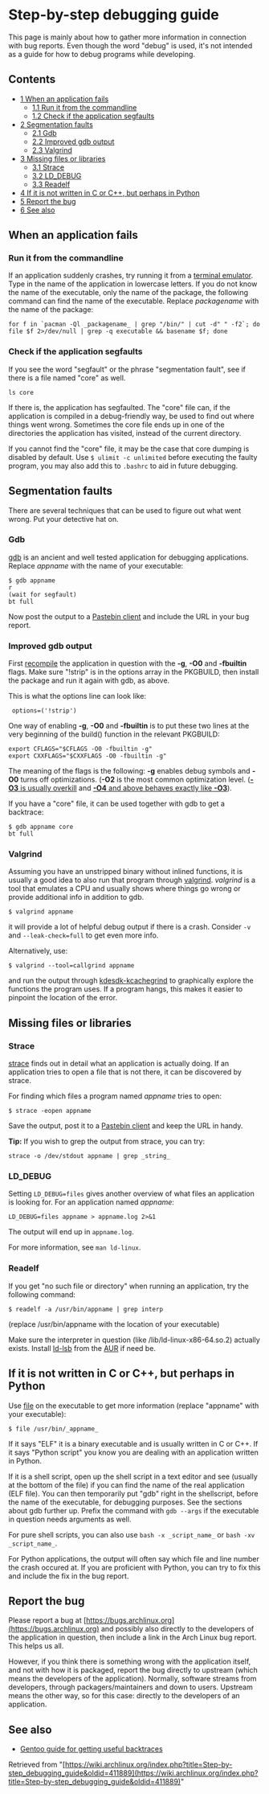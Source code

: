# Step-by-step debugging guide

This page is mainly about how to gather more information in connection with bug reports. Even though the word "debug" is used, it's not intended as a guide for how to debug programs while developing.

## Contents

*   [1 When an application fails](#When_an_application_fails)
    *   [1.1 Run it from the commandline](#Run_it_from_the_commandline)
    *   [1.2 Check if the application segfaults](#Check_if_the_application_segfaults)
*   [2 Segmentation faults](#Segmentation_faults)
    *   [2.1 Gdb](#Gdb)
    *   [2.2 Improved gdb output](#Improved_gdb_output)
    *   [2.3 Valgrind](#Valgrind)
*   [3 Missing files or libraries](#Missing_files_or_libraries)
    *   [3.1 Strace](#Strace)
    *   [3.2 LD_DEBUG](#LD_DEBUG)
    *   [3.3 Readelf](#Readelf)
*   [4 If it is not written in C or C++, but perhaps in Python](#If_it_is_not_written_in_C_or_C.2B.2B.2C_but_perhaps_in_Python)
*   [5 Report the bug](#Report_the_bug)
*   [6 See also](#See_also)

## When an application fails

### Run it from the commandline

If an application suddenly crashes, try running it from a [terminal emulator](/index.php/Terminal_emulator "Terminal emulator"). Type in the name of the application in lowercase letters. If you do not know the name of the executable, only the name of the package, the following command can find the name of the executable. Replace _packagename_ with the name of the package:

```
for f in `pacman -Ql _packagename_ | grep "/bin/" | cut -d" " -f2`; do file $f 2>/dev/null | grep -q executable && basename $f; done

```

### Check if the application segfaults

If you see the word "segfault" or the phrase "segmentation fault", see if there is a file named "core" as well.

```
ls core

```

If there is, the application has segfaulted. The "core" file can, if the application is compiled in a debug-friendly way, be used to find out where things went wrong. Sometimes the core file ends up in one of the directories the application has visited, instead of the current directory.

If you cannot find the "core" file, it may be the case that core dumping is disabled by default. Use `$ ulimit -c unlimited` before executing the faulty program, you may also add this to `.bashrc` to aid in future debugging.

## Segmentation faults

There are several techniques that can be used to figure out what went wrong. Put your detective hat on.

### Gdb

[gdb](https://www.archlinux.org/packages/?name=gdb) is an ancient and well tested application for debugging applications. Replace _appname_ with the name of your executable:

```
$ gdb appname
r
(wait for segfault)
bt full

```

Now post the output to a [Pastebin client](/index.php/List_of_applications#Pastebin_clients "List of applications") and include the URL in your bug report.

### Improved gdb output

First [recompile](/index.php/Arch_Build_System "Arch Build System") the application in question with the **-g**, **-O0** and **-fbuiltin** flags. Make sure "!strip" is in the options array in the PKGBUILD, then install the package and run it again with gdb, as above.

This is what the options line can look like:

```
 options=('!strip')

```

One way of enabling **-g**, **-O0** and **-fbuiltin** is to put these two lines at the very beginning of the build() function in the relevant PKGBUILD:

```
export CFLAGS="$CFLAGS -O0 -fbuiltin -g"
export CXXFLAGS="$CXXFLAGS -O0 -fbuiltin -g"

```

The meaning of the flags is the following: **-g** enables debug symbols and **-O0** turns off optimizations. (**-O2** is the most common optimization level. ([**-O3** is usually overkill](http://funroll-loops.info/) and [**-O4** and above behaves exactly like **-O3**](http://stackoverflow.com/questions/1778538/how-many-gcc-optimization-levels-are-there)).

If you have a "core" file, it can be used together with gdb to get a backtrace:

```
$ gdb appname core
bt full

```

### Valgrind

Assuming you have an unstripped binary without inlined functions, it is usually a good idea to also run that program through [valgrind](https://www.archlinux.org/packages/?name=valgrind). _valgrind_ is a tool that emulates a CPU and usually shows where things go wrong or provide additional info in addition to gdb.

```
$ valgrind appname

```

it will provide a lot of helpful debug output if there is a crash. Consider `-v` and `--leak-check=full` to get even more info.

Alternatively, use:

```
$ valgrind --tool=callgrind appname

```

and run the output through [kdesdk-kcachegrind](https://www.archlinux.org/packages/?name=kdesdk-kcachegrind) to graphically explore the functions the program uses. If a program hangs, this makes it easier to pinpoint the location of the error.

## Missing files or libraries

### Strace

[strace](https://www.archlinux.org/packages/?name=strace) finds out in detail what an application is actually doing. If an application tries to open a file that is not there, it can be discovered by strace.

For finding which files a program named _appname_ tries to open:

```
$ strace -eopen appname

```

Save the output, post it to a [Pastebin client](/index.php/List_of_applications#Pastebin_clients "List of applications") and keep the URL in handy.

**Tip:** If you wish to grep the output from strace, you can try:

`strace -o /dev/stdout appname | grep _string_`

### LD_DEBUG

Setting `LD_DEBUG=files` gives another overview of what files an application is looking for. For an application named _appname_:

```
LD_DEBUG=files appname > appname.log 2>&1

```

The output will end up in `appname.log`.

For more information, see `man ld-linux`.

### Readelf

If you get "no such file or directory" when running an application, try the following command:

```
$ readelf -a /usr/bin/appname | grep interp

```

(replace /usr/bin/appname with the location of your executable)

Make sure the interpreter in question (like /lib/ld-linux-x86-64.so.2) actually exists. Install [ld-lsb](https://aur.archlinux.org/packages/ld-lsb/) from the [AUR](/index.php/AUR "AUR") if need be.

## If it is not written in C or C++, but perhaps in Python

Use [file](https://www.archlinux.org/packages/?name=file) on the executable to get more information (replace "appname" with your executable):

```
$ file /usr/bin/_appname_

```

If it says "ELF" it is a binary executable and is usually written in C or C++. If it says "Python script" you know you are dealing with an application written in Python.

If it is a shell script, open up the shell script in a text editor and see (usually at the bottom of the file) if you can find the name of the real application (ELF file). You can then temporarily put "gdb" right in the shellscript, before the name of the executable, for debugging purposes. See the sections about gdb further up. Prefix the command with `gdb --args` if the executable in question needs arguments as well.

For pure shell scripts, you can also use `bash -x _script_name_` or `bash -xv _script_name_`.

For Python applications, the output will often say which file and line number the crash occured at. If you are proficient with Python, you can try to fix this and include the fix in the bug report.

## Report the bug

Please report a bug at [https://bugs.archlinux.org](https://bugs.archlinux.org) and possibly also directly to the developers of the application in question, then include a link in the Arch Linux bug report. This helps us all.

However, if you think there is something wrong with the application itself, and not with how it is packaged, report the bug directly to upstream (which means the developers of the application). Normally, software streams from developers, through packagers/maintainers and down to users. Upstream means the other way, so for this case: directly to the developers of an application.

## See also

*   [Gentoo guide for getting useful backtraces](https://wiki.gentoo.org/wiki/Project:Quality_Assurance/Backtraces)

Retrieved from "[https://wiki.archlinux.org/index.php?title=Step-by-step_debugging_guide&oldid=411889](https://wiki.archlinux.org/index.php?title=Step-by-step_debugging_guide&oldid=411889)"